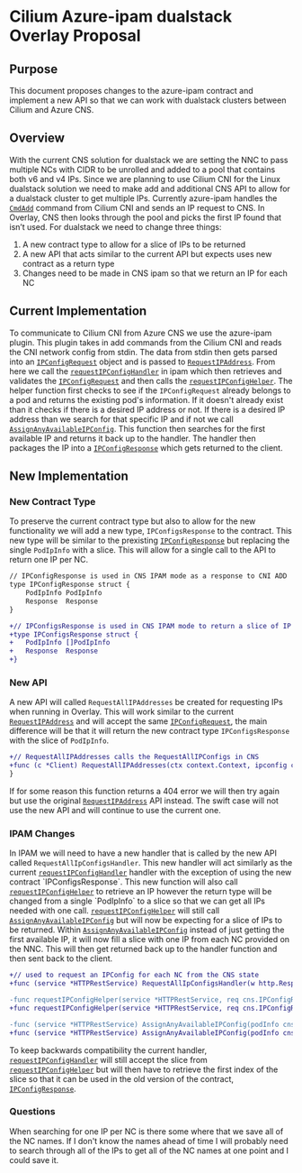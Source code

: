 # Cilium Azure-ipam dualstack Overlay Proposal 

## Purpose 

This document proposes changes to the azure-ipam contract and implement a new API so that we can work with dualstack clusters between Cilium and Azure CNS. 

## Overview 

With the current CNS solution for dualstack we are setting the NNC to pass multiple NCs with CIDR to be unrolled and added to a pool that contains both v6 and v4 IPs. Since we are planning to use Cilium CNI for the Linux dualstack solution we need to make add and additional CNS API to allow for a dualstack cluster to get multiple IPs. Currently azure-ipam handles the [`CmdAdd`](https://github.com/Azure/azure-container-networking/blob/master/azure-ipam/ipam.go#:~:text=func%20(p%20*IPAMPlugin)%20CmdAdd(args%20*cniSkel.CmdArgs)%20error%20%7B) command from Cilium CNI and sends an IP request to CNS. In Overlay, CNS then looks through the pool and picks the first IP found that isn’t used. For dualstack we need to change three things:
1. A new contract type to allow for a slice of IPs to be returned
2. A new API that acts similar to the current API but expects uses new contract as a return type
3. Changes need to be made in CNS ipam so that we return an IP for each NC 

## Current Implementation

To communicate to Cilium CNI from Azure CNS we use the azure-ipam plugin. This plugin takes in add commands from the Cilium CNI and reads the CNI network config from stdin. The data from stdin then gets parsed into an [`IPConfigRequest`](https://github.com/Azure/azure-container-networking/blob/master/cns/NetworkContainerContract.go) object and is passed to [`RequestIPAddress`](https://github.com/Azure/azure-container-networking/blob/master/cns/client/client.go). From here we call the [`requestIPConfigHandler`](https://github.com/Azure/azure-container-networking/blob/master/cns/restserver/ipam.go#:~:text=func%20(service%20*HTTPRestService)%20requestIPConfigHandler(w%20http.ResponseWriter%2C%20r%20*http.Request)%20%7B) in ipam which then retrieves and validates the [`IPConfigRequest`](https://github.com/Azure/azure-container-networking/blob/master/cns/NetworkContainerContract.go) and then calls the [`requestIPConfigHelper`](https://github.com/Azure/azure-container-networking/blob/master/cns/restserver/ipam.go#:~:text=func%20requestIPConfigHelper(service%20*HTTPRestService%2C%20req%20cns.IPConfigRequest)%20(cns.PodIpInfo%2C%20error)%20%7B). The helper function first checks to see if the `IPConfigRequest` already belongs to a pod and returns the existing pod's information. If it doesn't already exist than it checks if there is a desired IP address or not. If there is a desired IP address than we search for that specific IP and if not we call 
[`AssignAnyAvailableIPConfig`](https://github.com/Azure/azure-container-networking/blob/master/cns/restserver/ipam.go#:~:text=func%20(service%20*HTTPRestService)%20AssignAnyAvailableIPConfig(podInfo%20cns.PodInfo)%20(cns.PodIpInfo%2C%20error)%20%7B). This function then searches for the first available IP and returns it back up to the handler. The handler then packages the IP into a [`IPConfigResponse`](https://github.com/Azure/azure-container-networking/blob/bd299fe7271a7a23b3d0268d8e14ad812181e076/cns/NetworkContainerContract.go#L419) which gets returned to the client.
## New Implementation

### New Contract Type

To preserve the current contract type but also to allow for the new functionality we will add a new type, `IPConfigsResponse` to the contract. This new type will be similar to the prexisting [`IPConfigResponse`](https://github.com/Azure/azure-container-networking/blob/bd299fe7271a7a23b3d0268d8e14ad812181e076/cns/NetworkContainerContract.go#L419) but replacing the single `PodIpInfo` with a slice. This will allow for a single call to the API to return one IP per NC.

```diff
// IPConfigResponse is used in CNS IPAM mode as a response to CNI ADD
type IPConfigResponse struct {
	PodIpInfo PodIpInfo
	Response  Response
}

+// IPConfigsResponse is used in CNS IPAM mode to return a slice of IP configs as a response to CNI ADD
+type IPConfigsResponse struct {
+	PodIpInfo []PodIpInfo
+	Response  Response
+}
```

### New API

A new API will called `RequestAllIPAddresses` be created for requesting IPs when running in Overlay. This will work similar to the current [`RequestIPAddress`](https://github.com/Azure/azure-container-networking/blob/master/cns/client/client.go) and will accept the same [`IPConfigRequest`](https://github.com/Azure/azure-container-networking/blob/master/cns/NetworkContainerContract.go), the main difference will be that it will return the new contract type `IPConfigsResponse` with the slice of `PodIpInfo`. 

```diff
+// RequestAllIPAddresses calls the RequestAllIPConfigs in CNS
+func (c *Client) RequestAllIPAddresses(ctx context.Context, ipconfig cns.IPConfigRequest) (*cns.IPConfigsResponse, error)
}
```

If for some reason this function returns a 404 error we will then try again but use the original [`RequestIPAddress`](https://github.com/Azure/azure-container-networking/blob/master/cns/client/client.go) API instead. The swift case will not use the new API and will continue to use the current one.

### IPAM Changes

In IPAM we will need to have a new handler that is called by the new API called `RequestAllIpConfigsHandler`. This new handler will act similarly as the current [`requestIPConfigHandler`](https://github.com/Azure/azure-container-networking/blob/master/cns/restserver/ipam.go#:~:text=func%20(service%20*HTTPRestService)%20requestIPConfigHandler(w%20http.ResponseWriter%2C%20r%20*http.Request)%20%7B) handler with the exception of using the new contract `IPConfigsResponse`. This new function will also call [`requestIPConfigHelper`](https://github.com/Azure/azure-container-networking/blob/master/cns/restserver/ipam.go#:~:text=func%20requestIPConfigHelper(service%20*HTTPRestService%2C%20req%20cns.IPConfigRequest)%20(cns.PodIpInfo%2C%20error)%20%7B) to retrieve an IP however the return type will be changed from a single `PodIpInfo` to a slice so that we can get all IPs needed with one call. [`requestIPConfigHelper`](https://github.com/Azure/azure-container-networking/blob/master/cns/restserver/ipam.go#:~:text=func%20requestIPConfigHelper(service%20*HTTPRestService%2C%20req%20cns.IPConfigRequest)%20(cns.PodIpInfo%2C%20error)%20%7B) will still call [`AssignAnyAvailableIPConfig`](https://github.com/Azure/azure-container-networking/blob/master/cns/restserver/ipam.go#:~:text=func%20(service%20*HTTPRestService)%20AssignAnyAvailableIPConfig(podInfo%20cns.PodInfo)%20(cns.PodIpInfo%2C%20error)%20%7B) but will now be expecting for a slice of IPs to be returned. Within [`AssignAnyAvailableIPConfig`](https://github.com/Azure/azure-container-networking/blob/master/cns/restserver/ipam.go#:~:text=func%20(service%20*HTTPRestService)%20AssignAnyAvailableIPConfig(podInfo%20cns.PodInfo)%20(cns.PodIpInfo%2C%20error)%20%7B) instead of just getting the first available IP, it will now fill a slice with one IP from each NC provided on the NNC. This will then get returned back up to the handler function and then sent back to the client.

```diff
+// used to request an IPConfig for each NC from the CNS state
+func (service *HTTPRestService) RequestAllIpConfigsHandler(w http.ResponseWriter, r *http.Request)
```

```diff
-func requestIPConfigHelper(service *HTTPRestService, req cns.IPConfigRequest) (cns.PodIpInfo, error) 
+func requestIPConfigHelper(service *HTTPRestService, req cns.IPConfigRequest) ([]cns.PodIpInfo, error) 
```

```diff
-func (service *HTTPRestService) AssignAnyAvailableIPConfig(podInfo cns.PodInfo) (cns.PodIpInfo, error) 
+func (service *HTTPRestService) AssignAnyAvailableIPConfig(podInfo cns.PodInfo) ([]cns.PodIpInfo, error) 
```

To keep backwards compatibility the current handler, [`requestIPConfigHandler`](https://github.com/Azure/azure-container-networking/blob/master/cns/restserver/ipam.go#:~:text=func%20(service%20*HTTPRestService)%20requestIPConfigHandler(w%20http.ResponseWriter%2C%20r%20*http.Request)%20%7B) will still accept the slice from [`requestIPConfigHelper`](https://github.com/Azure/azure-container-networking/blob/master/cns/restserver/ipam.go#:~:text=func%20requestIPConfigHelper(service%20*HTTPRestService%2C%20req%20cns.IPConfigRequest)%20(cns.PodIpInfo%2C%20error)%20%7B) but will then have to retrieve the first index of the slice so that it can be used in the old version of the contract, [`IPConfigResponse`](https://github.com/Azure/azure-container-networking/blob/bd299fe7271a7a23b3d0268d8e14ad812181e076/cns/NetworkContainerContract.go#L419).


### Questions

When searching for one IP per NC is there some where that we save all of the NC names. If I don't know the names ahead of time I will probably need to search through all of the IPs to get all of the NC names at one point and I could save it.